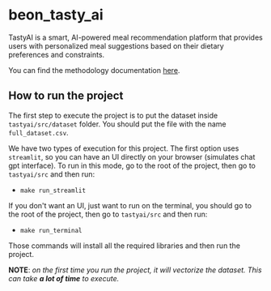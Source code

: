 # beon_tasty_ai
TastyAI is a smart, AI-powered meal recommendation platform that provides users with personalized meal suggestions based on their dietary preferences and constraints.

You can find the methodology documentation [here](tastyai/doc/methodology.md).

## How to run the project

The first step to execute the project is to put the dataset inside `tastyai/src/dataset` folder. You should put the file with the name `full_dataset.csv`.

We have two types of execution for this project. The first option uses `streamlit`, so you can have an UI directly on your browser (simulates chat gpt interface). To run in this mode, go to the root of the project, then go to `tastyai/src` and then run:
- `make run_streamlit`

If you don't want an UI, just want to run on the terminal, you should go to the root of the project, then go to `tastyai/src` and then run:
- `make run_terminal`

Those commands will install all the required libraries and then run the project.

**NOTE**: *on the first time you run the project, it will vectorize the dataset. This can take **a lot of time** to execute.*

